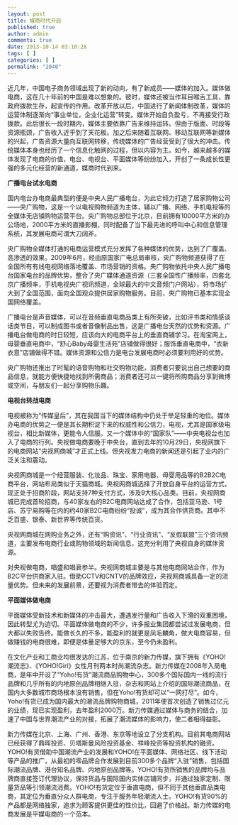 ```yaml
---
layout: post
title: 媒商时代开启
published: true
author: admin
comments: true
date: 2013-10-14 03:10:28
tags: [ ]
categories: [ ]
permalink: "2040"
---
```

近几年，中国电子商务领域出现了新的动向，有了新成员——媒体的加入。媒体做电商，这在几十年前的中国是难以想象的。彼时，媒体还被当作耳目喉舌工具，靠政府拨款生存，起宣传的作用。改革开放以后，中国进行了新闻体制改革，媒体的运营体制逐渐向“事业单位，企业化运营”转变。媒体开始自负盈亏，不再接受行政拨款。此后很长一段时期内，媒体主要依靠广告来维持运转。但由于版面、时段等资源瓶颈，广告收入近乎到了天花板。加之后来随着互联网、移动互联网等新媒体的兴起，广告资源大量向互联网转移，传统媒体的广告经营受到了很大的冲击。传统媒体本身也经历了一个信息化触网的过程，但以内容为主。如今，越来越多的媒体发现了电商的价值，电台、电视台、平面媒体等纷纷加入，开创了一条成长性更强的多元化经营的新通道，媒商时代到来。

**广播电台试水电商**
  
国内电台办电商最典型的便是中央人民广播电台，为此它倾力打造了居家购物公司——央广购物，这是一个以电视购物频道为主体，辅以广播、网络、手机电视等的全媒体无店铺购物运营平台。央广购物总部位于北京，目前拥有10000平方米的办公场地，2000平方米的直播影棚，同时配备了当下最先进的呼叫中心和信息管理系统，其发展电商可谓大刀阔斧。
  
央广购物全媒体打通的电商运营模式充分发挥了各种媒体的优势，达到了广覆盖、高渗透的效果。2009年6月，经由原国家广电总局审核，央广购物频道获得了在全国所有有线电视网络落地覆盖、市场营销的资格。央广购物依托中央人民广播电台国家电台的品牌优势，整合了央广媒体通道资源（三套全国性广播频率，四套北京广播频率，手机电视央广视讯频道，全球最大的中文音频门户网站），将市场扩大到了全国范围，面向全国观众提供居家购物服务。目前，央广购物已基本实现全国网络覆盖。
  
广播电台是声音媒体，可以在音频垂直电商品类上有所突破，比如评书类和情感谈话类节目，可以制成图书或者音像制品出售，这是广播电台天然的优势和资源。广播电台做电商的时日较短，应该向大的电商平台上的垂直商铺学习。在淘宝网上，母婴垂直电商中，“舒心Baby母婴生活苑”店铺做得很好；服饰垂直电商中，“衣新衣意”店铺做得不错。媒体资源和公信力是电台发展电商时必须要利用好的优势。
  
央广购物还推出了时髦的语音购物和社交购物功能，消费者只要说出自己想要的商品信息，就能方便快捷地找到所需商品；消费者还可以一键将所购商品分享到微博或空间，与朋友们一起分享购物乐趣。

**电视台转战电商**
  
电视被称为“传媒皇后”，其在我国当下的媒体结构中仍处于举足轻重的地位。媒体办电商的优势之一便是其长期积淀下来的权威性和公信力，电视，尤其是国家级电视台，相比新媒体，更能令人信服。又一个媒体中的“国家队”——中央电视台也加入了电商的行列。央视做电商要晚于中央台，直到去年的10月29日，央视网旗下的电商网站“央视网商城”才正式上线。但央视发力电商的新闻还是引起了业内的广泛关注和震动。
  
央视网商城是一个经营服装、化妆品、珠宝、家用电器、母婴用品等的B2B2C电商平台，网站布局类似于天猫商城。央视网商城选择了开放自身平台的运营方式，现正处于招商阶段，网站支持7种支付方式，涉及9大核心品类。目前，央视网商城已完成首轮招商，与40家左右的B2C电商网站达成了合作，包括亚马逊、1号店、苏宁易购等在内的约40家B2C电商纷纷“投诚”，成为其合作供货商。其中不乏百盛、银泰、新世界等传统百货。
  
央视网商城在网购业务之外，还有“购资讯”、“行业资讯”、“反假联盟”三个资讯频道，主要发布电商行业或购物领域的新闻信息，这充分利用了央视自身的媒体资源。
  
对央视做电商，唱盛和唱衰参半。央视网商城主要是与其他电商网站合作，作为B2C平台供商家入驻。借助CCTV和CNTV的品牌效应，央视网商城具备一定的流量优势。但未来的发展前景，还要视为消费者带去的体验而定。

**平面媒体做电商**
  
平面媒体受新技术和新媒体的冲击最大，遭遇发行量和广告收入下滑的双重困境，因此转型尤为迫切。平面媒体做电商的不少，许多报业集团都尝试过发展电商，但大都以失败告终。能做长久的不多，能盈利的就更是凤毛麟角，做大电商容易，但做赚钱的电商很难，即便是体量足够大的京东，至今仍未盈利。
  
在文化产业和工商业均很发达的江苏，位于南京的新力传媒，旗下拥有《YOHO!潮流志》、《YOHO!Girl》女性月刊两本时尚潮流杂志。新力传媒在2008年入局电商，是年中开设了“Yoho!有货”潮流商品购物中心，300多个国际国内一线的流行品牌和几乎所有的内地原创品牌相继入驻，杂志和网站上介绍的国际潮流商品，在国内大多数城市商场根本没有销售，但在Yoho!有货却可以“一网打尽”。如今，Yoho!有货已成为国内最大的潮流品牌购物商城，2011年便首次创造了销售过亿元的业绩，现已实现盈利，去年盈利2000万。新力传媒通过媒体与商务的结合，加速了中国与世界潮流产业的对接，拓展了潮流媒体的影响力，使二者相得益彰。
  
新力传媒在北京、上海、广州、香港、东京等地设立了分支机构。目前其电商网站已经获得了鼎晖投资、贝塔斯曼风险投资基金、祥峰投资等投资机构的融资。YOHO!有货借助中国潮流产业的发展和YOHO!在平面媒体、网络社区、线下活动等产品的推广，从最初的零品牌合作发展到目前300多个品牌“入驻”销售，包括国际潮流品牌、港台知名品牌、内地原创品牌等。YOHO!有货所销售的品牌均与品牌商直接签订代理协议，保持货品与国际国内实体店铺同步，并通过独家定制、限量货品等引领潮流消费。YOHO!有货定位于垂直电商，但不同于其他垂直品类电商，其定位为垂直分众人群电商，专注于服务年轻潮流人士。YOHO!有货90%的产品都是网络独家，追求为顾客提供更佳的性价比，回避了价格战。新力传媒的电商发展是平媒电商的一个范本。